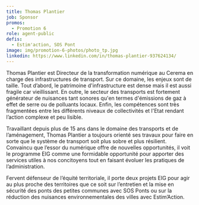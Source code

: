 ```yaml
---
title: Thomas Plantier
job: Sponsor
promos:
  - Promotion 6
role: agent-public
defis:
  - Estim'action, SOS Pont
image: img/promotion-6-photos/photo_tp.jpg
linkedin: https://www.linkedin.com/in/thomas-plantier-937624134/
---
```


Thomas Plantier est Directeur de la transformation numérique au Cerema en charge des infrastructures de transport. Sur ce domaine, les enjeux sont de taille. Tout d’abord, le patrimoine d'infrastructure est dense mais il est aussi fragile car vieillissant. En outre, le secteur des transports est fortement générateur de nuisances tant sonores qu'en termes d'émissions de gaz à effet de serre ou de polluants locaux. Enfin, les compétences sont très fragmentées entre les différents niveaux de collectivités et l'Etat rendant l’action complexe et peu lisible.

Travaillant depuis plus de 15 ans dans le domaine des transports et de l’aménagement, Thomas Plantier a toujours orienté ses travaux pour faire en sorte que le système de transport soit plus sobre et plus résilient. Convaincu que l’essor du numérique offre de nouvelles opportunités, il voit le programme EIG comme une formidable opportunité pour apporter des services utiles à nos concitoyens tout en faisant évoluer les pratiques de l’administration.

Fervent défenseur de l’équité territoriale, il porte deux projets EIG pour agir au plus proche des territoires que ce soit sur l’entretien et la mise en sécurité des ponts des petites communes avec SOS Ponts ou sur la réduction des nuisances environnementales des villes avec Estim’Action.